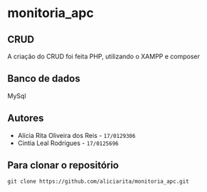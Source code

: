 # monitoria_apc

## CRUD

  A criação do CRUD foi feita PHP, utilizando o XAMPP e composer 

## Banco de dados

  MySql

## Autores

- Alícia Rita Oliveira dos Reis - `17/0129306`
- Cintia Leal Rodrigues - `17/0125696`

## Para clonar o repositório

`git clone https://github.com/aliciarita/monitoria_apc.git`
